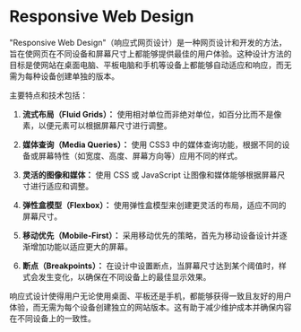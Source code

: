 # Responsive Web Design

"Responsive Web Design"（响应式网页设计）是一种网页设计和开发的方法，旨在使网页在不同设备和屏幕尺寸上都能够提供最佳的用户体验。这种设计方法的目标是使网站在桌面电脑、平板电脑和手机等设备上都能够自动适应和响应，而无需为每种设备创建单独的版本。

主要特点和技术包括：

1. **流式布局（Fluid Grids）：** 使用相对单位而非绝对单位，如百分比而不是像素，以便元素可以根据屏幕尺寸进行调整。

2. **媒体查询（Media Queries）：** 使用 CSS3 中的媒体查询功能，根据不同的设备或屏幕特性（如宽度、高度、屏幕方向等）应用不同的样式。

3. **灵活的图像和媒体：** 使用 CSS 或 JavaScript 让图像和媒体能够根据屏幕尺寸进行适应和调整。

4. **弹性盒模型（Flexbox）：** 使用弹性盒模型来创建更灵活的布局，适应不同的屏幕尺寸。

5. **移动优先（Mobile-First）：** 采用移动优先的策略，首先为移动设备设计并逐渐增加功能以适应更大的屏幕。

6. **断点（Breakpoints）：** 在设计中设置断点，当屏幕尺寸达到某个阈值时，样式会发生变化，以确保在不同设备上的最佳显示效果。

响应式设计使得用户无论使用桌面、平板还是手机，都能够获得一致且友好的用户体验，而无需为每个设备创建独立的网站版本。这有助于减少维护成本并确保内容在不同设备上的一致性。